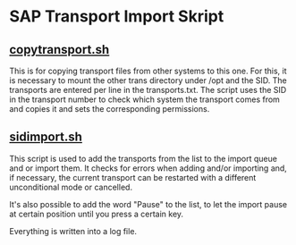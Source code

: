 # SAP Transport Import Skript

## [copytransport.sh](copytransport.sh)

This is for copying transport files from other systems to this one. For this, it is necessary to mount the other trans directory under /opt and the SID.
The transports are entered per line in the transports.txt.
The script uses the SID in the transport number to check which system the transport comes from and copies it and sets the corresponding permissions.

## [sidimport.sh](sidimport.sh)

This script is used to add the transports from the list to the import queue and or import them.
It checks for errors when adding and/or importing and, if necessary, the current transport can be restarted with a different unconditional mode or cancelled.

It's also possible to add the word "Pause" to the list, to let the import pause at certain position until you press a certain key.

Everything is written into a log file.

